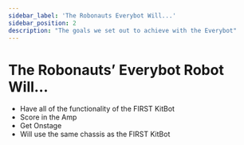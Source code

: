 ```yaml
---
sidebar_label: 'The Robonauts Everybot Will...'
sidebar_position: 2
description: "The goals we set out to achieve with the Everybot"
---
```


# The Robonauts’ Everybot Robot Will…

- Have all of the functionality of the FIRST KitBot
- Score in the Amp
- Get Onstage
- Will use the same chassis as the FIRST KitBot